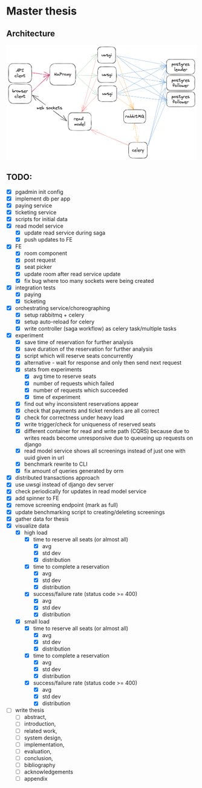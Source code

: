 # Master thesis

## Architecture

![Architecture diagram](thesis/assets/dibs-architecture.png "Architecture diagram")

## TODO:

- [x] pgadmin init config
- [x] implement db per app
- [x] paying service
- [x] ticketing service
- [x] scripts for initial data
- [x] read model service
  - [x] update read service during saga
  - [x] push updates to FE
- [x] FE
  - [x] room component
  - [x] post request
  - [x] seat picker
  - [x] update room after read service update
  - [x] fix bug where too many sockets were being created
- [x] integration tests
  - [x] paying
  - [x] ticketing
- [x] orchestrating service/choreographing
  - [x] setup rabbitmq + celery
  - [x] setup auto-reload for celery
  - [x] write controller (saga workflow) as celery task/multiple tasks
- [x] experiment
  - [x] save time of reservation for further analysis
  - [x] save duration of the reservation for further analysis
  - [x] script which will reserve seats concurrently
  - [x] alternative - wait for response and only then send next request
  - [x] stats from experiments
    - [x] avg time to reserve seats
    - [x] number of requests which failed
    - [x] number of requests which succeeded
    - [x] time of experiment
  - [x] find out why inconsistent reservations appear
  - [x] check that payments and ticket renders are all correct
  - [x] check for correctness under heavy load
  - [x] write trigger/check for uniqueness of reserved seats
  - [x] different container for read and write path (CQRS) because due to writes reads become unresponsive due to queueing up requests on django
  - [x] read model service shows all screenings instead of just one with uuid given in url
  - [x] benchmark rewrite to CLI
  - [x] fix amount of queries generated by orm
- [x] distributed transactions approach
- [x] use uwsgi instead of django dev server
- [x] check periodically for updates in read model service
- [x] add spinner to FE
- [x] remove screening endpoint (mark as full)
- [x] update benchmarking script to creating/deleting screenings
- [x] gather data for thesis
- [x] visualize data
  - [x] high load
    - [x] time to reserve all seats (or almost all)
      - [x] avg
      - [x] std dev
      - [x] distribution
    - [x] time to complete a reservation
      - [x] avg
      - [x] std dev
      - [x] distribution
    - [x] success/failure rate (status code >= 400)
      - [x] avg
      - [x] std dev
      - [x] distribution
  - [x] small load
    - [x] time to reserve all seats (or almost all)
      - [x] avg
      - [x] std dev
      - [x] distribution
    - [x] time to complete a reservation
      - [x] avg
      - [x] std dev
      - [x] distribution
    - [x] success/failure rate (status code >= 400)
      - [x] avg
      - [x] std dev
      - [x] distribution
- [ ] write thesis
  - [ ] abstract,
  - [ ] introduction,
  - [ ] related work,
  - [ ] system design,
  - [ ] implementation,
  - [ ] evaluation,
  - [ ] conclusion,
  - [ ] bibliography
  - [ ] acknowledgements
  - [ ] appendix
